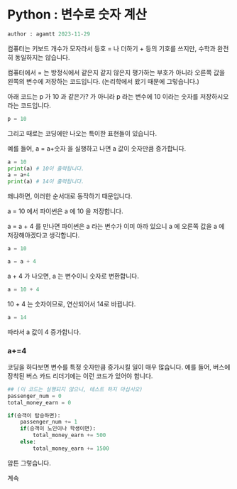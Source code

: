 # Python : 변수로 숫자 계산

```python
author : agamtt 2023-11-29
```

컴퓨터는 키보드 개수가 모자라서 등호 = 나 더하기 + 등의 기호를 쓰지만, 수학과 완전히 동일하지는 않습니다.

컴퓨터에서 = 는 방정식에서 같은지 같지 않은지 평가하는 부호가 아니라 오른쪽 값을 왼쪽의 변수에 저장하는 코드입니다. (논리학에서 왔기 때문에 그렇습니다.)

아래 코드는 p 가 10 과 같은가? 가 아니라 p 라는 변수에 10 이라는 숫자를 저장하시오 라는 코드입니다.

```python
p = 10
```

그리고 때로는 코딩에만 나오는 특이한 표현들이 있습니다.

예를 들어, a = a+숫자 을 실행하고 나면 a 값이 숫자만큼 증가합니다.

```python
a = 10
print(a) # 10이 출력됩니다.
a = a+4
print(a) # 14이 출력됩니다.
```

왜냐하면, 이러한 순서대로 동작하기 때문입니다.

a = 10 에서 파이썬은 a 에 10 을 저장합니다.

a = a + 4 를 만나면 파이썬은 a 라는 변수가 이미 아까 있으니 a 에 오른쪽 값을 a 에 저장해야겠다고 생각합니다.

```python
a = 10

a = a + 4
```

a + 4 가 나오면, a 는 변수이니 숫자로 변환합니다.

```python
a = 10 + 4
```

10 + 4 는 숫자이므로, 연산되어서 14로 바뀝니다.

```python
a = 14
```

따라서 a 값이 4 증가합니다.

### a+=4

코딩을 하다보면 변수를 특정 숫자만큼 증가시킬 일이 매우 많습니다. 예를 들어, 버스에 장착된 버스 카드 리더기에는 이런 코드가 있어야 합니다.

```python
## (이 코드는 실행되지 않으니, 테스트 하지 마십시오)
passenger_num = 0
total_money_earn = 0

if(승객이 탑승하면):
	passenger_num += 1
	if(승객이 노인이나 학생이면):
		total_money_earn += 500
	else:
		total_money_earn += 1500
```

암튼 그렇습니다.

계속